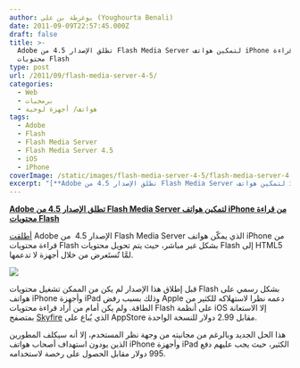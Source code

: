 ```yaml
---
author: يوغرطة بن علي (Youghourta Benali)
date: 2011-09-09T22:57:45.000Z
draft: false
title: >-
  Adobe تطلق الإصدار 4.5 من Flash Media Server لتمكين هواتف iPhone من قراءة
  محتويات Flash
type: post
url: /2011/09/flash-media-server-4-5/
categories:
  - Web
  - برمجيات
  - هواتف/ أجهزة لوحية
tags:
  - Adobe
  - Flash
  - Flash Media Server
  - Flash Media Server 4.5
  - iOS
  - iPhone
coverImage: /static/images/flash-media-server-4-5/flash-media-server-4-5.jpg
excerpt: "[**Adobe تطلق الإصدار 4.5 من Flash Media Server لتمكين هواتف iPhone من قراءة محتويات Flash**](https://www.it-scoop.com/2011/09/flash-media-server-4-5/)\n\n[أطلقت](https://blogs.adobe.com/ktowes/2011/09/announcing-adobe-flash-media-server-4-5.html) Adobe الإصدار 4.5 \_من Flash Media Server الذي يمكّن هواتف iPhone من قراءة محتويات Flash بشكل غير مباشر، حيث يتم تحويل محتويات Flash إلى HTML5"
---
```

[**Adobe تطلق الإصدار 4.5 من Flash Media Server لتمكين هواتف iPhone من قراءة محتويات Flash**](https://www.it-scoop.com/2011/09/flash-media-server-4-5/)

[أطلقت](https://blogs.adobe.com/ktowes/2011/09/announcing-adobe-flash-media-server-4-5.html) Adobe الإصدار 4.5  من Flash Media Server الذي يمكّن هواتف iPhone من قراءة محتويات Flash بشكل غير مباشر، حيث يتم تحويل محتويات Flash إلى HTML5 لمَّا تُستَعرض من خلال أجهزة لا تدعمها.

![](/static/images/flash-media-server-4-5/flash-media-server-4-5.jpg)

قبل إطلاق هذا الإصدار لم يكن من الممكن تشغيل محتويات Flash بشكل رسمي على هواتف iPhone وأجهزة iPad وذلك بسبب رفض Apple دعمه نظرا لاستهلاكه للكثير من الطاقة. ولم يكن أمام من أراد قراءة محتويات Flash على أنظمة iOS إلا الاستعانة بمتصفح [Skyfire](http://itunes.apple.com/us/app/skyfire-web-browser/id384941497?mt=8) الذي يُباع على AppStore مقابل 2.99 دولار للنسخة الواحدة.

هذا الحل الجديد وبالرغم من مجانيته من وجهة نظر المستخدم، إلا أنه سيكلف المطورين الذين يودون استهداف أصحاب هواتف iPhone وأجهزة iPad الكثير، حيث يجب عليهم دفع 995 دولار مقابل الحصول على رخصة لاستخدامه.
